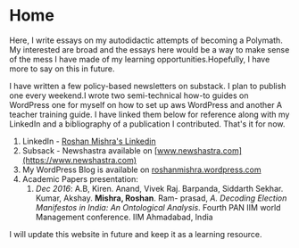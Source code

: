 # Home

Here, I write essays on my autodidactic attempts of becoming a Polymath. My interested are broad and the essays here would be a way to make sense of the mess I have made of my learning opportunities.Hopefully, I have more to say on this in future. 

I have written a few policy-based newsletters on substack. I plan to publish one every weekend.I wrote two semi-technical how-to guides on WordPress one for myself on how to set up aws WordPress and another A teacher training guide. I have linked them below for reference along with my LinkedIn and a bibliography of a publication I contributed. That's it for now.

1. LinkedIn - [Roshan Mishra's Linkedin](https://www.linkedin.com/in/roshan-mishra/)
2. Subsack - Newshastra available on [www.newshastra.com](https://www.newshastra.com)
3. My WordPress Blog  is available on [roshanmishra.wordpress.com](https://roshanmishra.wordpress.com)
4. Academic Papers presentation:
   1. *Dec 2016*: A.B, Kiren. Anand, Vivek Raj. Barpanda, Siddarth Sekhar. Kumar, Akshay. **Mishra, Roshan**. Ram-
prasad, _A. Decoding Election Manifestos in India: An Ontological Analysis_. Fourth PAN IIM world Management
conference. IIM Ahmadabad, India

I will update this website in future and keep it as a learning resource.
